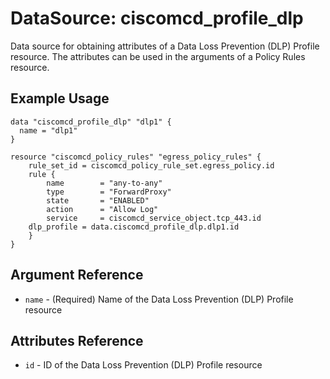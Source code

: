 # DataSource: ciscomcd_profile_dlp
Data source for obtaining attributes of a Data Loss Prevention (DLP) Profile resource.  The attributes can be used in the arguments of a Policy Rules resource.

## Example Usage
```hcl
data "ciscomcd_profile_dlp" "dlp1" {
  name = "dlp1"
}

resource "ciscomcd_policy_rules" "egress_policy_rules" {
	rule_set_id = ciscomcd_policy_rule_set.egress_policy.id
	rule {
		name        = "any-to-any"
		type        = "ForwardProxy"
		state       = "ENABLED"
		action      = "Allow Log"
		service     = ciscomcd_service_object.tcp_443.id
    dlp_profile = data.ciscomcd_profile_dlp.dlp1.id
	}
}
```

## Argument Reference
* `name` - (Required) Name of the Data Loss Prevention (DLP) Profile resource

## Attributes Reference
* `id` - ID of the Data Loss Prevention (DLP) Profile resource